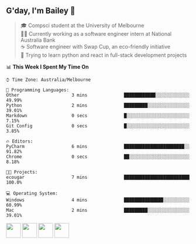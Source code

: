 ## G'day, I'm Bailey 👋

> 🎓 Compsci student at the University of Melbourne <br>
> 👨‍💻 Currently working as a software engineer intern at National Australia Bank <br>
> ☕️ Software engineer with Swap Cup, an eco-friendly initiative <br>
> 🌱 Trying to learn python and react in full-stack development projects

<!--START_SECTION:waka-->
📊 **This Week I Spent My Time On** 

```text
⌚︎ Time Zone: Australia/Melbourne

💬 Programming Languages: 
Other                    3 mins              ████████████░░░░░░░░░░░░░   49.99% 
Python                   2 mins              █████████░░░░░░░░░░░░░░░░   39.01% 
Markdown                 0 secs              █░░░░░░░░░░░░░░░░░░░░░░░░   7.15% 
Git Config               0 secs              █░░░░░░░░░░░░░░░░░░░░░░░░   3.85%

🔥 Editors: 
PyCharm                  6 mins              ███████████████████████░░   91.82% 
Chrome                   0 secs              ██░░░░░░░░░░░░░░░░░░░░░░░   8.18%

🐱‍💻 Projects: 
ecougar                  7 mins              █████████████████████████   100.0%

💻 Operating System: 
Windows                  4 mins              ███████████████░░░░░░░░░░   60.99% 
Mac                      2 mins              █████████░░░░░░░░░░░░░░░░   39.01%

```


<!--END_SECTION:waka-->

[<img height="40px" src="https://img.icons8.com/ios-filled/2x/linkedin.png">](https://linkedin.com/in/baileybutler1)
[<img height="40px" src="https://img.icons8.com/ios-filled/2x/github.png">](https://github.com/baely)
[<img height="40px" src="https://img.icons8.com/ios-filled/2x/salesforce.png">](https://trailblazer.me/id/baileybutler)
[<img height="40px" src="https://img.icons8.com/ios-filled/2x/instagram.png">](https://instagram.com/bae1y)
